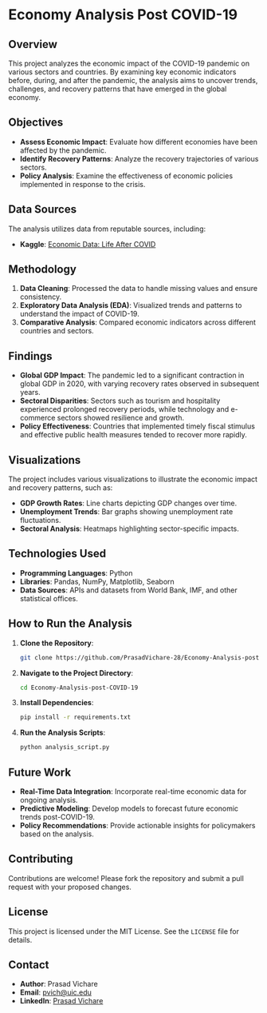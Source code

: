 # Economy Analysis Post COVID-19

## Overview

This project analyzes the economic impact of the COVID-19 pandemic on various sectors and countries. By examining key economic indicators before, during, and after the pandemic, the analysis aims to uncover trends, challenges, and recovery patterns that have emerged in the global economy.

## Objectives

- **Assess Economic Impact**: Evaluate how different economies have been affected by the pandemic.
- **Identify Recovery Patterns**: Analyze the recovery trajectories of various sectors.
- **Policy Analysis**: Examine the effectiveness of economic policies implemented in response to the crisis.

## Data Sources

The analysis utilizes data from reputable sources, including:

- **Kaggle**: [Economic Data: Life After COVID](https://www.kaggle.com/datasets/keneticenergy/economic-data-life-after-covid)



## Methodology
1. **Data Cleaning**: Processed the data to handle missing values and ensure consistency.
2. **Exploratory Data Analysis (EDA)**: Visualized trends and patterns to understand the impact of COVID-19.
3. **Comparative Analysis**: Compared economic indicators across different countries and sectors.


## Findings

- **Global GDP Impact**: The pandemic led to a significant contraction in global GDP in 2020, with varying recovery rates observed in subsequent years.
- **Sectoral Disparities**: Sectors such as tourism and hospitality experienced prolonged recovery periods, while technology and e-commerce sectors showed resilience and growth.
- **Policy Effectiveness**: Countries that implemented timely fiscal stimulus and effective public health measures tended to recover more rapidly.

## Visualizations

The project includes various visualizations to illustrate the economic impact and recovery patterns, such as:

- **GDP Growth Rates**: Line charts depicting GDP changes over time.
- **Unemployment Trends**: Bar graphs showing unemployment rate fluctuations.
- **Sectoral Analysis**: Heatmaps highlighting sector-specific impacts.

## Technologies Used

- **Programming Languages**: Python
- **Libraries**: Pandas, NumPy, Matplotlib, Seaborn
- **Data Sources**: APIs and datasets from World Bank, IMF, and other statistical offices.

## How to Run the Analysis

1. **Clone the Repository**:
   ```bash
   git clone https://github.com/PrasadVichare-28/Economy-Analysis-post-COVID-19.git
   ```
2. **Navigate to the Project Directory**:
   ```bash
   cd Economy-Analysis-post-COVID-19
   ```
3. **Install Dependencies**:
   ```bash
   pip install -r requirements.txt
   ```
4. **Run the Analysis Scripts**:
   ```bash
   python analysis_script.py
   ```

## Future Work

- **Real-Time Data Integration**: Incorporate real-time economic data for ongoing analysis.
- **Predictive Modeling**: Develop models to forecast future economic trends post-COVID-19.
- **Policy Recommendations**: Provide actionable insights for policymakers based on the analysis.

## Contributing

Contributions are welcome! Please fork the repository and submit a pull request with your proposed changes.

## License

This project is licensed under the MIT License. See the `LICENSE` file for details.

## Contact

- **Author**: Prasad Vichare
- **Email**: [pvich@uic.edu](mailto:pvich@uic.edu)
- **LinkedIn**: [Prasad Vichare](https://www.linkedin.com/in/prasad-vichare)

